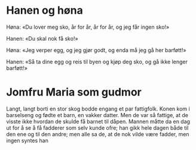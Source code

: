 # Hanen og høna

Høna: «Du lover meg sko, år for år, år for år, og jeg får ingen sko!»

Hanen: «Du skal nok få sko!»

Høna: «Jeg verper egg, og jeg gjør godt, og enda må jeg gå her barføtt!»

Hanen: «Så ta dine egg og reis til byen og kjøp deg sko, og gå ikke lenger barføtt!»

# Jomfru Maria som gudmor

Langt, langt borti en stor skog bodde engang et par fattigfolk. Konen kom i barselseng og fødte et barn, en vakker datter. Men de var så fattige, at de visste ikke hvordan de skulde få barnet til dåpen. Mannen måtte da en dag ut for å se å få fadderer som selv kunde ofre; han gikk hele dagen både til den ene og til den andre; men alle sa de, at de nok vilde være fadder, men ingen syntes han
